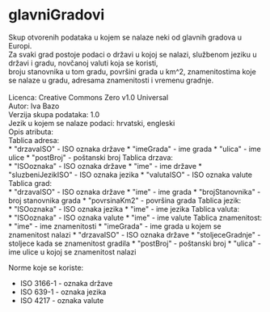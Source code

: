 # glavniGradovi
Skup otvorenih podataka u kojem se nalaze neki od glavnih gradova u Europi. <br/>
Za svaki grad postoje podaci o državi u kojoj se nalazi, službenom jeziku u državi i gradu, novčanoj valuti koja se koristi,<br/> 
broju stanovnika u tom gradu, površini grada u km^2, znamenitostima koje se nalaze u gradu, adresama znamenitosti i vremenu gradnje. <br/>
<br/>
Licenca: Creative Commons Zero v1.0 Universal<br/>
Autor: Iva Bazo <br/>
Verzija skupa podataka: 1.0 <br/>
Jezik u kojem se nalaze podaci: hrvatski, engleski <br/>
Opis atributa: <br/>
	Tablica adresa:<br/>
	* "drzavaISO" - ISO oznaka države
	* "imeGrada" - ime grada
	* "ulica" - ime ulice
	* "postBroj" - poštanski broj
	Tablica drzava:<br/>
	* "ISOoznaka" - ISO oznaka države
	* "ime" - ime države
	* "sluzbeniJezikISO" - ISO oznaka jezika
	* "valutaISO" - ISO oznaka valute
	Tablica grad:<br/>
	* "drzavaISO" - ISO oznaka države
	* "ime" - ime grada
	* "brojStanovnika" - broj stanovnika grada
	* "povrsinaKm2" - površina grada
	Tablica jezik:<br/>
	* "ISOoznaka" - ISO oznaka jezika
	* "ime" - ime jezika
	Tablica valuta:<br/>
	* "ISOoznaka" - ISO oznaka valute
	* "ime" - ime valute 
	Tablica znamenitost:<br/>
	* "ime" - ime znamenitosti
	* "imeGrada" - ime grada u kojem se znamenitost nalazi
	* "drzavaISO" - ISO oznaka države
	* "stoljeceGradnje" - stoljece kada se znamenitost gradila
	* "postBroj" - poštanski broj 
	* "ulica" - ime ulice u kojoj se znamenitost nalazi

Norme koje se koriste:
* ISO 3166-1 - oznaka države
* ISO 639-1 - oznaka jezika
* ISO 4217 - oznaka valute

  
